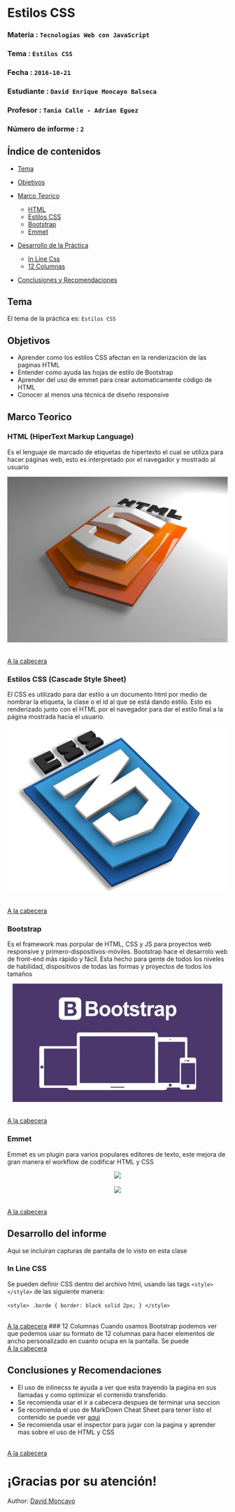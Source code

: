 # Estilos CSS

### Materia : `Tecnologías Web con JavaScript`

### Tema : `Estilos CSS` 
### Fecha : `2016-10-21`
### Estudiante : `David Enrique Moncayo Balseca`
### Profesor : `Tania Calle - Adrian Eguez`
### Número de informe : `2`

<a name="cabecera"></a>
## Índice de contenidos


- <a href="#tema">Tema</a>
- <a href="#objetivos">Objetivos</a>
- <a href="#marco-teorico">Marco Teorico</a>
  * <a href="#html">HTML</a>
  * <a href="#estilosCSS">Estilos CSS</a>
  * <a href="#bootstrap">Bootstrap</a>
  * <a href="#emmet">Emmet</a>
- <a href="#desarrollo">Desarrollo de la Práctica</a>
  * <a href="#inlinecss">In Line Css</a>
  * <a href="#12columnas">12 Columnas</a>
    
- <a href="#conrec">Conclusiones y Recomendaciones</a> 

<a name="tema"></a>
## Tema
El tema de la práctica es: `Estilos CSS`

<a name="objetivos"></a>
## Objetivos

- Aprender como los estilos CSS afectan en la renderización de las paginas HTML
- Entender como ayuda las hojas de estilo de Bootstrap
- Aprender del uso de emmet para crear automaticamente código de HTML
- Conocer al menos una técnica de diseño responsive

<a name="marco-teorico"></a>
## Marco Teorico

<a name="html"></a>
### HTML (HiperText Markup Language)
Es el lenguaje de marcado de etiquetas de hipertexto el cual se utiliza para hacer páginas web, esto es interpretado por el navegador y mostrado al usuario
<p align="center">
<img src="https://github.com/newbdavid/Primer_Repo_de_Javascript/blob/01-html-withInforme/Imagenes/Html5-01-1024x768.jpg?raw=true" >
</p>
<br>
<a href="#cabecera">A la cabecera</a>

<a name="estilosCSS"></a>
### Estilos CSS (Cascade Style Sheet)
El CSS es utilizado para dar estilo a un documento html por medio de nombrar la etiqueta, la clase o el id al que se está dando estilo. Esto es renderizado junto con el HTML por el navegador para dar el estilo final a la página mostrada hacia el usuario.
<p align="center">
<img src="https://github.com/newbdavid/Primer_Repo_de_Javascript/blob/01-html-withInforme/Imagenes/CSS3.jpg?raw=true" >
</p>
<br>
<a href="#cabecera">A la cabecera</a>

<a name="bootstrap"></a>
### Bootstrap
Es el framework mas porpular de HTML, CSS y JS para proyectos web responsive y primero-dispositivos-móviles.
Bootstrap hace el desarrolo web de front-end más rápido y fácil. Esta hecho para gente de todos los niveles de habilidad, dispositivos de todas las formas y proyectos de todos los tamaños
<p align="center">
<img src="https://github.com/newbdavid/Primer_Repo_de_Javascript/blob/02EstilosCSS/Graficos/Bootstrap-3.jpg?raw=true" >
</p>
<br>
<a href="#cabecera">A la cabecera</a>

<a name="emmet"></a>
### Emmet
Emmet es un plugin para varios populares editores de texto, este mejora de gran manera el workflow de codificar HTML y CSS
<p align="center">
<img src="https://github.com/newbdavid/Primer_Repo_de_Javascript/blob/01-html-withInforme/Imagenes/emmetplugin.jpg?raw=true" >
</p>
<p align="center">
<img src="https://github.com/newbdavid/Primer_Repo_de_Javascript/blob/01-html-withInforme/Imagenes/Emmet.pn+g?raw=true" >
</p>
<br>
<a href="#cabecera">A la cabecera</a>



<a name="desarrollo"></a>
## Desarrollo del informe
Aqui se incluiran capturas de pantalla de lo visto en esta clase

<a name="inlinecss"></a>
### In Line CSS
Se pueden definir CSS dentro del archivo html, usando las tags `<style></style>` de las siguiente manera:

`<style>
        .borde {
            border: black solid 2px;
        }
    </style>`

<br>
<a href="#cabecera">A la cabecera</a>
<a name="12columnas"></a>
### 12 Columnas
Cuando usamos Bootstrap podemos ver que podemos usar su formato de 12 columnas para hacer elementos de ancho personalizado en cuanto ocupa en la pantalla.
Se puede


<br>
<a href="#cabecera">A la cabecera</a>

<a name="conrec"></a>
## Conclusiones y Recomendaciones

- El uso de inlinecss te ayuda a ver que esta trayendo la pagina en sus llamadas y como optimizar el contenido transferido.
- Se recomienda usar el ir a cabecera despues de terminar una seccion
- Se recomienda el uso de MarkDown Cheat Sheet para tener listo el contenido se puede ver [aqui](https://github.com/adam-p/markdown-here/wiki/Markdown-Cheatsheet)
- Se recomienda usar el inspector para jugar con la pagina y aprender mas sobre el uso de HTML y CSS

<br>
<a href="#cabecera">A la cabecera</a>


# ¡Gracias por su atención!

Author: [David Moncayo](https://github.com/newbdavid)
